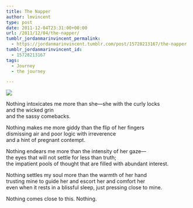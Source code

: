 ```yaml
---
title: The Napper
author: lmvincent
type: post
date: 2011-12-04T23:31:00+00:00
url: /2011/12/04/the-napper/
tumblr_jordanmarinvincent_permalink:
  - https://jordanmarinvincent.tumblr.com/post/15728213167/the-napper
tumblr_jordanmarinvincent_id:
  - 15728213167
tags:
  - Journey
  - the journey

---
```

![][1]

Nothing intoxicates me more than she—she with the curly locks  
and the wicked grin  
and the sassy comebacks.

Nothing makes me more giddy than the flip of her fingers  
dismissing air and poor logic with irreverence  
and a hint of pregnant contempt.

Nothing endears me more than the intensity of her gaze—  
the eyes that will not settle for less than truth;  
the impatient pools of thought that are filled with abundant interest.

Nothing settles my soul more than the warmth of her hand  
trusting mine to guide her and escort her and comfort her  
even when it rests in a blissful sleep, just pressing close to mine.

Nothing comes close to this. Nothing.

 [1]: https://media.tumblr.com/tumblr_lyu8qq1DzU1r5aaue.jpg